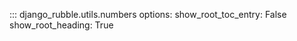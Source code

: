 ::: django_rubble.utils.numbers
    options:
        show_root_toc_entry: False
        show_root_heading: True